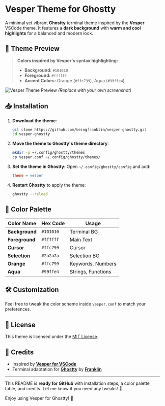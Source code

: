
# Vesper Theme for Ghostty

A minimal yet vibrant **Ghostty** terminal theme inspired by the **Vesper** VSCode theme. It features a **dark background** with **warm and cool highlights** for a balanced and modern look.

## 🎨 Theme Preview

> **Colors inspired by Vesper's syntax highlighting:**
> - **Background:** `#101010`
> - **Foreground:** `#ffffff`
> - **Accent Colors:** Orange (`#ffc799`), Aqua (`#99ffe4`)


![Vesper Theme Preview](https://your-image-link.com) *(Replace with your own screenshot)*

## 📥 Installation

1. **Download the theme**:
   ```sh
   git clone https://github.com/beingfranklin/vesper-ghostty.git
   cd vesper-ghostty
   ```

2. **Move the theme to Ghostty's theme directory**:
   ```sh
   mkdir -p ~/.config/ghostty/themes
   cp Vesper.conf ~/.config/ghostty/themes/
   ```

3. **Set the theme in Ghostty**:
   Open `~/.config/ghostty/config` and add:
   ```ini
   theme = vesper
   ```

4. **Restart Ghostty** to apply the theme:
   ```sh
   ghostty --reload
   ```

## 🎨 Color Palette

| Color Name       | Hex Code  | Usage            |
|-----------------|----------|------------------|
| **Background**  | `#101010` | Terminal BG      |
| **Foreground**  | `#ffffff` | Main Text        |
| **Cursor**      | `#ffc799` | Cursor           |
| **Selection**   | `#2a2a2a` | Selection BG     |
| **Orange**      | `#ffc799` | Keywords, Numbers |
| **Aqua**        | `#99ffe4` | Strings, Functions |

## 🛠️ Customization

Feel free to tweak the color scheme inside `vesper.conf` to match your preferences.

## 📝 License

This theme is licensed under the [MIT License](LICENSE).

## 💙 Credits

- Inspired by **[Vesper for VSCode](https://github.com/raunofreiberg/vesper)**
- Terminal adaptation for **[Ghostty](https://ghostty.org/)** by **[Franklin](https://github.com/beingfranklin)**

---



This README is **ready for GitHub** with installation steps, a color palette table, and credits. Let me know if you need any tweaks! 🚀

Enjoy using Vesper for Ghostty! 🚀